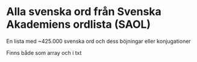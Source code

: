 # Alla svenska ord från Svenska Akademiens ordlista (SAOL)
En lista med ~425.000 svenska ord och dess böjningar eller konjugationer

Finns både som array och i txt
